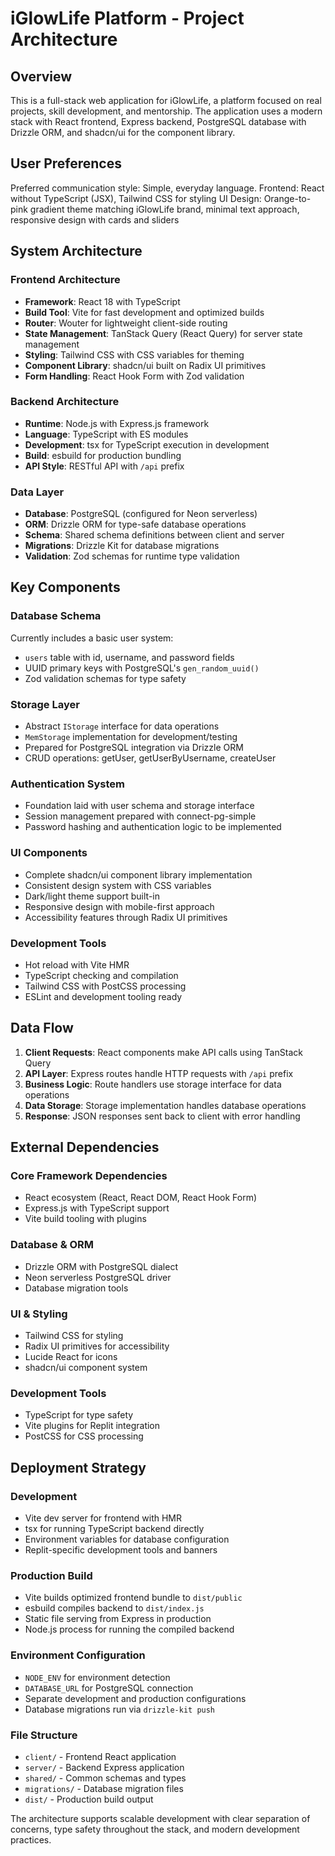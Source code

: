 # iGlowLife Platform - Project Architecture

## Overview

This is a full-stack web application for iGlowLife, a platform focused on real projects, skill development, and mentorship. The application uses a modern stack with React frontend, Express backend, PostgreSQL database with Drizzle ORM, and shadcn/ui for the component library.

## User Preferences

Preferred communication style: Simple, everyday language.
Frontend: React without TypeScript (JSX), Tailwind CSS for styling
UI Design: Orange-to-pink gradient theme matching iGlowLife brand, minimal text approach, responsive design with cards and sliders

## System Architecture

### Frontend Architecture
- **Framework**: React 18 with TypeScript
- **Build Tool**: Vite for fast development and optimized builds
- **Router**: Wouter for lightweight client-side routing
- **State Management**: TanStack Query (React Query) for server state management
- **Styling**: Tailwind CSS with CSS variables for theming
- **Component Library**: shadcn/ui built on Radix UI primitives
- **Form Handling**: React Hook Form with Zod validation

### Backend Architecture
- **Runtime**: Node.js with Express.js framework
- **Language**: TypeScript with ES modules
- **Development**: tsx for TypeScript execution in development
- **Build**: esbuild for production bundling
- **API Style**: RESTful API with `/api` prefix

### Data Layer
- **Database**: PostgreSQL (configured for Neon serverless)
- **ORM**: Drizzle ORM for type-safe database operations
- **Schema**: Shared schema definitions between client and server
- **Migrations**: Drizzle Kit for database migrations
- **Validation**: Zod schemas for runtime type validation

## Key Components

### Database Schema
Currently includes a basic user system:
- `users` table with id, username, and password fields
- UUID primary keys with PostgreSQL's `gen_random_uuid()`
- Zod validation schemas for type safety

### Storage Layer
- Abstract `IStorage` interface for data operations
- `MemStorage` implementation for development/testing
- Prepared for PostgreSQL integration via Drizzle ORM
- CRUD operations: getUser, getUserByUsername, createUser

### Authentication System
- Foundation laid with user schema and storage interface
- Session management prepared with connect-pg-simple
- Password hashing and authentication logic to be implemented

### UI Components
- Complete shadcn/ui component library implementation
- Consistent design system with CSS variables
- Dark/light theme support built-in
- Responsive design with mobile-first approach
- Accessibility features through Radix UI primitives

### Development Tools
- Hot reload with Vite HMR
- TypeScript checking and compilation
- Tailwind CSS with PostCSS processing
- ESLint and development tooling ready

## Data Flow

1. **Client Requests**: React components make API calls using TanStack Query
2. **API Layer**: Express routes handle HTTP requests with `/api` prefix
3. **Business Logic**: Route handlers use storage interface for data operations
4. **Data Storage**: Storage implementation handles database operations
5. **Response**: JSON responses sent back to client with error handling

## External Dependencies

### Core Framework Dependencies
- React ecosystem (React, React DOM, React Hook Form)
- Express.js with TypeScript support
- Vite build tooling with plugins

### Database & ORM
- Drizzle ORM with PostgreSQL dialect
- Neon serverless PostgreSQL driver
- Database migration tools

### UI & Styling
- Tailwind CSS for styling
- Radix UI primitives for accessibility
- Lucide React for icons
- shadcn/ui component system

### Development Tools
- TypeScript for type safety
- Vite plugins for Replit integration
- PostCSS for CSS processing

## Deployment Strategy

### Development
- Vite dev server for frontend with HMR
- tsx for running TypeScript backend directly
- Environment variables for database configuration
- Replit-specific development tools and banners

### Production Build
- Vite builds optimized frontend bundle to `dist/public`
- esbuild compiles backend to `dist/index.js`
- Static file serving from Express in production
- Node.js process for running the compiled backend

### Environment Configuration
- `NODE_ENV` for environment detection
- `DATABASE_URL` for PostgreSQL connection
- Separate development and production configurations
- Database migrations run via `drizzle-kit push`

### File Structure
- `client/` - Frontend React application
- `server/` - Backend Express application  
- `shared/` - Common schemas and types
- `migrations/` - Database migration files
- `dist/` - Production build output

The architecture supports scalable development with clear separation of concerns, type safety throughout the stack, and modern development practices.